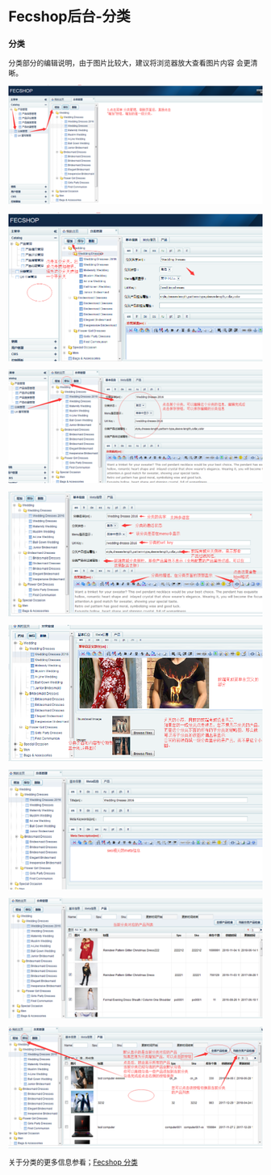 Fecshop后台-分类
================



### 分类

分类部分的编辑说明，由于图片比较大，建议将浏览器放大查看图片内容
会更清晰。

![xxx](images/za3.png)


![xxx](images/za5.png)

![xxx](images/za6.png)

![xxx](images/za8.png)

![xxx](images/za9.png)

![xxx](images/za10.png)

![xxx](images/za11.png)


![xxx](images/za13.png)



关于分类的更多信息参看；[Fecshop 分类](fecshop_category.md)

































